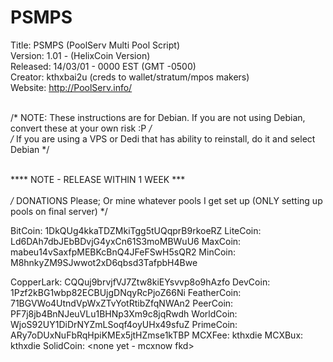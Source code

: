 PSMPS
=====
Title: 		PSMPS (PoolServ Multi Pool Script)<br />
Version:	1.01 - (HelixCoin Version)<br />
Released:	14/03/01 - 0000 EST (GMT -0500)<br />
Creator:	kthxbai2u (creds to wallet/stratum/mpos makers)<br />
Website:	http://PoolServ.info/<br /><br />



/* NOTE: These instructions are for Debian. If you are not using Debian, convert these at your own risk :P */<br />
/*            If you are using a VPS or Dedi that has ability to reinstall, do it and select Debian        */<br /><br />

**** NOTE - RELEASE WITHIN 1 WEEK ****<br /><br />
/*     DONATIONS Please; Or mine whatever pools I get set up (ONLY setting up pools on final server)     */

BitCoin:	1DkQUg4kkaTDZMkiTgg5tUQqprB9rkoeRZ
LiteCoin:	Ld6DAh7dbJEbBDvjG4yxCn61S3moMBWuU6
MaxCoin:	mabeu14vSaxfpMEBKcBnQ4JFeFSwH5sQR2
MinCoin:	M8hnkyZM9SJwwot2xD6qbsd3TafpbH4Bwe

CopperLark:	CQQuj9brvjfVJ7Ztw8kiEYsvvp8o9hAzfo
DevCoin:	1Pzf2kBG1wbp82ECBUjgDNqyRcPjoZ66Ni
FeatherCoin:	71BGVWo4UtndVpWxZTvYotRtibZfqNWAn2
PeerCoin:	PF7j8jb4BnNJeuVLu1BHNp3Xm9c8jqRwdh
WorldCoin:	WjoS92UY1DiDrNYZmLSoqf4oyUHx49sfuZ
PrimeCoin:	ARy7oDUxNuFbRqHpiKMEx5jtHZmse1kTBP
MCXFee:		kthxdie
MCXBux:		kthxdie
SolidCoin:	<none yet - mcxnow fkd>
